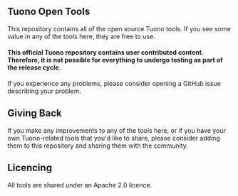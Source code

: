 ## Tuono Open Tools

This repository contains all of the open source Tuono tools. If you see some value in any of the tools here, they are free to use.

#### This official Tuono repository contains user contributed content. Therefore, it is not possible for everything to undergo testing as part of the release cycle. 

If you experience any problems, please consider opening a GitHub issue describing your problem.

## Giving Back

If you make any improvements to any of the tools here, or if you have your own Tuono-related tools that you'd like to share, please consider adding them to this repository and sharing them with the community.

## Licencing

All tools are shared under an Apache 2.0 licence.
